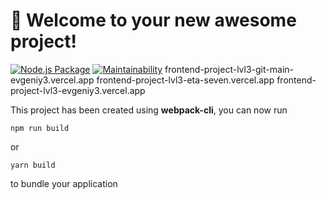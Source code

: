 # 🚀 Welcome to your new awesome project!
[![Node.js Package](https://github.com/Evgeniy3/frontend-project-lvl3/actions/workflows/github-actions-demo.yml/badge.svg)](https://github.com/Evgeniy3/frontend-project-lvl3/actions/workflows/github-actions-demo.yml)
[![Maintainability](https://api.codeclimate.com/v1/badges/4e9329ac3283501c037b/maintainability)](https://codeclimate.com/github/Evgeniy3/frontend-project-lvl3/maintainability)
frontend-project-lvl3-git-main-evgeniy3.vercel.app
frontend-project-lvl3-eta-seven.vercel.app
frontend-project-lvl3-evgeniy3.vercel.app

This project has been created using **webpack-cli**, you can now run

```
npm run build
```

or

```
yarn build
```

to bundle your application
